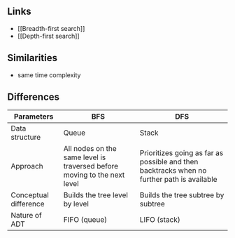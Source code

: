 ## Links
- [[Breadth-first search]]
- [[Depth-first search]]
## Similarities
- same time complexity
## Differences

| Parameters            | BFS                                                                      | DFS                                                                                        |
| --------------------- | ------------------------------------------------------------------------ | ------------------------------------------------------------------------------------------ |
| Data structure        | Queue                                                                    | Stack                                                                                      |
| Approach              | All nodes on the same level is traversed before moving to the next level | Prioritizes going as far as possible and then backtracks when no further path is available |
| Conceptual difference | Builds the tree level by level                                           | Builds the tree subtree by subtree                                                         |
| Nature of ADT         | FIFO (queue)                                                             | LIFO (stack)                                                                               |
